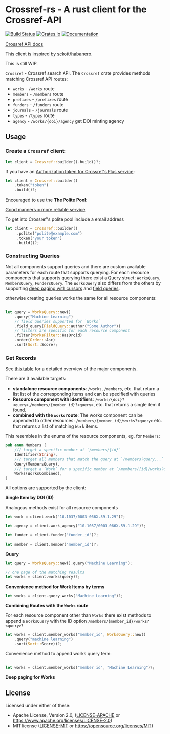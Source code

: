 Crossref-rs - A rust client for the Crossref-API
=====================
[![Build Status](https://travis-ci.com/MattsSe/crossref-rs.svg?branch=master)](https://travis-ci.com/MattsSe/crossref-rs)
[![Crates.io](https://img.shields.io/crates/v/crossref.svg)](https://crates.io/crates/crossref)
[![Documentation](https://docs.rs/crossref/badge.svg)](https://docs.rs/crossref)


[Crossref API docs](https://github.com/CrossRef/rest-api-doc>)

This client is inspired by [sckott/habanero](https://github.com/sckott/habanero/).

This is still WIP.

`Crossref` - Crossref search API. The `Crossref` crate provides methods matching Crossref API routes:

* `works` - `/works` route
* `members` - `/members` route
* `prefixes` - `/prefixes` route
* `funders` - `/funders` route
* `journals` - `/journals` route
* `types` - `/types` route
* `agency` - `/works/{doi}/agency` get DOI minting agency


## Usage

### Create a `Crossref` client:

```rust
let client = Crossref::builder().build()?;
```

If you have an [Authorization token for Crossref's Plus service](https://github.com/CrossRef/rest-api-doc#authorization-token-for-plus-service):

```rust
let client = Crossref::builder()
    .token("token")
    .build()?;
```

Encouraged to use the **The Polite Pool**:

[Good manners = more reliable service](https://github.com/CrossRef/rest-api-doc#good-manners--more-reliable-service)

To get into Crossref's polite pool include a email address

```rust
let client = Crossref::builder()
     .polite("polite@example.com")
     .token("your token")
     .build()?;
```

### Constructing Queries
Not all components support queries and there are custom available parameters for each route that supports querying.
For each resource components that supports querying there exist a Query struct: `WorksQuery`, `MembersQuery`, `FundersQuery`. The `WorksQuery` also differs from the others by supporting [deep paging with cursors](https://github.com/CrossRef/rest-api-doc#deep-paging-with-cursors) and [field queries](https://github.com/CrossRef/rest-api-doc#works-field-queries). 

otherwise creating queries works the same for all resource components:

```rust

let query = WorksQuery::new()
    .query("Machine Learning")
    // field queries supported for `Works`
    .field_query(FieldQuery::author("Some Author"))
    // filters are specific for each resource component
    .filter(WorksFilter::HasOrcid)
    .order(Order::Asc)
    .sort(Sort::Score);
```


### Get Records

See [this table](https://github.com/CrossRef/rest-api-doc#resource-components) for a detailed overview of the major components.

There are 3 available targets:

* **standalone resource components**: `/works`, `/members`, etc. that return a list list of the corresponding items and can be specified with queries
* **Resource component with identifiers**: `/works/{doi}?<query>`,`/members/{member_id}?<query>`, etc. that returns a single item if found.
* **combined with the `works` route**: The works component can be appended to other resources: `/members/{member_id}/works?<query>` etc. that returns a list of matching `Work` items.

This resembles in the enums of the resource components, eg. for `Members`:

```rust
pub enum Members {
    /// target a specific member at `/members/{id}`
    Identifier(String),
    /// target all members that match the query at `/members?query...`
    Query(MembersQuery),
    /// target a `Work` for a specific member at `/members/{id}/works?query..`
    Works(WorksCombined),
}
```


All options are supported by the client:

**Single Item by DOI (ID)**

Analogous methods exist for all resource components

```rust
let work = client.work("10.1037/0003-066X.59.1.29")?;

let agency = client.work_agency("10.1037/0003-066X.59.1.29")?;

let funder = client.funder("funder_id")?;

let member = client.member("member_id")?;
```

**Query**

```rust
let query = WorksQuery::new().query("Machine Learning");

// one page of the matching results
let works = client.works(query)?;
```

**Convenience method for Work Items by terms**

```rust
let works = client.query_works("Machine Learning")?;
```

**Combining Routes with the `Works` route**

For each resource component other than `Works` there exist methods to append a `WorksQuery` with the ID option `/members/{member_id}/works?<query>?`

```rust
let works = client.member_works("member_id", WorksQuery::new()
    .query("machine learning")
    .sort(Sort::Score))?;
```

Convenience method to append works query term:

```rust

let works = client.member_works("member id", "Machine Learning")?;
``` 

**Deep paging for Works**


## License

Licensed under either of these:

 * Apache License, Version 2.0, ([LICENSE-APACHE](LICENSE-APACHE) or
   https://www.apache.org/licenses/LICENSE-2.0)
 * MIT license ([LICENSE-MIT](LICENSE-MIT) or
   https://opensource.org/licenses/MIT)
   
